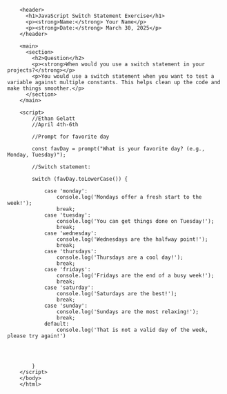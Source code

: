<!DOCTYPE html>
<html lang="en">
    <head>
        <meta charset="UTF-8">
        <meta name="viewport" content="width=device-width, initial-scale=1.0">
        <title>Switch Statement Assignment</title>
      </head>
      <body>
      
        <header>
          <h1>JavaScript Switch Statement Exercise</h1>
          <p><strong>Name:</strong> Your Name</p>
          <p><strong>Date:</strong> March 30, 2025</p>
        </header>
      
        <main>
          <section>
            <h2>Question</h2>
            <p><strong>When would you use a switch statement in your projects?</strong></p>
            <p>You would use a switch statement when you want to test a variable against multiple constants. This helps clean up the code and make things smoother.</p>
          </section>    
        </main>

        <script>
            //Ethan Gelatt
            //April 4th-6th

            //Prompt for favorite day

            const favDay = prompt("What is your favorite day? (e.g., Monday, Tuesday)");

            //Switch statement: 

            switch (favDay.toLowerCase()) {

                case 'monday':
                    console.log('Mondays offer a fresh start to the week!');
                    break;
                case 'tuesday':
                    console.log('You can get things done on Tuesday!');
                    break;
                case 'wednesday':
                    console.log('Wednesdays are the halfway point!');
                    break;
                case 'thursdays':
                    console.log('Thursdays are a cool day!');
                    break;
                case 'fridays':
                    console.log('Fridays are the end of a busy week!');
                    break;
                case 'saturday':
                    console.log('Saturdays are the best!');
                    break;
                case 'sunday':
                    console.log('Sundays are the most relaxing!');
                    break;
                default:
                    console.log('That is not a valid day of the week, please try again!')



                    
            }
        </script>
        </body>
        </html>
